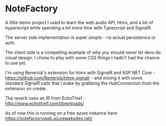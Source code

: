 # NoteFactory

A little demo project I used to learn the web audio API, htmx, and a bit of hyperscript while spending a bit more time with Typescript and SignalR.

The server side implementation is super simple - no actual persistence or auth.

The client side is a compelling example of why you should never let devs do visual design.  I chose to play with some CSS things I hadn't had the chance to use yet.

I'm using Renerick's extension for htmx with SignalR and ASP.NET Core - https://github.com/Renerick/htmx-signalr - and mixing it with some standard SignalR calls that I make by grabbing the HubConnection from the extension on create.

The reverb uses an IR from EchoThief - http://www.echothief.com/downloads/ 

As of now this is running on a free azure instance here: https://notefactoryweb.azurewebsites.net/
